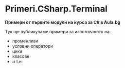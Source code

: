 ﻿# Primeri.CSharp.Terminal
**Примери от първите модули на курса за C# в Aula.bg**

Тук ще публикуваме примери за използването на:
* променливи
* условни оператори
* цики
* класове
* и т.н.
